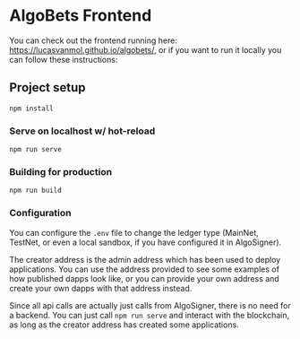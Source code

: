 # AlgoBets Frontend

You can check out the frontend running here: https://lucasvanmol.github.io/algobets/, or if you want to run it locally you can follow these instructions:

## Project setup
```
npm install
```

### Serve on localhost w/ hot-reload
```
npm run serve
```

### Building for production
```
npm run build
```

### Configuration

You can configure the `.env` file to change the ledger type (MainNet, TestNet, or even a local sandbox, if you have configured it in AlgoSigner).

The creator address is the admin address which has been used to deploy applications. You can use the address provided to see some examples of how published dapps look like, or you can provide your own address and create your own dapps with that address instead.

Since all api calls are actually just calls from AlgoSigner, there is no need for a backend. You can just call `npm run serve` and interact with the blockchain, as long as the creator address has created some applications.
